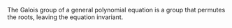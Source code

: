 The Galois group of a general polynomial equation is a group that permutes the roots, leaving the equation invariant.